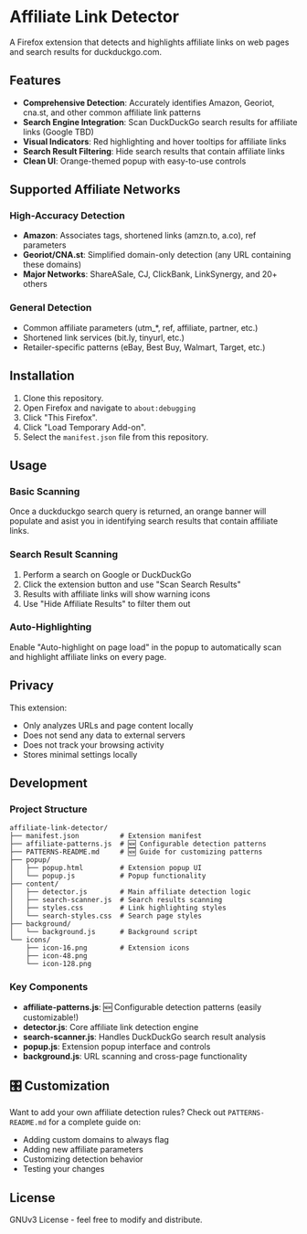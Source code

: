 # Affiliate Link Detector

A Firefox extension that detects and highlights affiliate links on web pages and search results for duckduckgo.com.

## Features

- **Comprehensive Detection**: Accurately identifies Amazon, Georiot, cna.st, and other common affiliate link patterns
- **Search Engine Integration**: Scan DuckDuckGo search results for affiliate links (Google TBD)
- **Visual Indicators**: Red highlighting and hover tooltips for affiliate links
- **Search Result Filtering**: Hide search results that contain affiliate links
- **Clean UI**: Orange-themed popup with easy-to-use controls

## Supported Affiliate Networks

### High-Accuracy Detection
- **Amazon**: Associates tags, shortened links (amzn.to, a.co), ref parameters
- **Georiot/CNA.st**: Simplified domain-only detection (any URL containing these domains)
- **Major Networks**: ShareASale, CJ, ClickBank, LinkSynergy, and 20+ others

### General Detection
- Common affiliate parameters (utm_*, ref, affiliate, partner, etc.)
- Shortened link services (bit.ly, tinyurl, etc.)
- Retailer-specific patterns (eBay, Best Buy, Walmart, Target, etc.)

## Installation
1. Clone this repository.
2. Open Firefox and navigate to `about:debugging`
3. Click "This Firefox".
4. Click "Load Temporary Add-on".
5. Select the `manifest.json` file from this repository.

## Usage

### Basic Scanning
Once a duckduckgo search query is returned, an orange banner will populate and asist you in identifying search results that contain affiliate links.

### Search Result Scanning
1. Perform a search on Google or DuckDuckGo
2. Click the extension button and use "Scan Search Results"
3. Results with affiliate links will show warning icons
4. Use "Hide Affiliate Results" to filter them out

### Auto-Highlighting
Enable "Auto-highlight on page load" in the popup to automatically scan and highlight affiliate links on every page.

## Privacy

This extension:
- Only analyzes URLs and page content locally
- Does not send any data to external servers
- Does not track your browsing activity
- Stores minimal settings locally

## Development

### Project Structure
```
affiliate-link-detector/
├── manifest.json          # Extension manifest
├── affiliate-patterns.js  # 🆕 Configurable detection patterns
├── PATTERNS-README.md     # 🆕 Guide for customizing patterns
├── popup/
│   ├── popup.html         # Extension popup UI
│   └── popup.js           # Popup functionality
├── content/
│   ├── detector.js        # Main affiliate detection logic
│   ├── search-scanner.js  # Search results scanning
│   ├── styles.css         # Link highlighting styles
│   └── search-styles.css  # Search page styles
├── background/
│   └── background.js      # Background script
└── icons/
    ├── icon-16.png        # Extension icons
    ├── icon-48.png
    └── icon-128.png
```

### Key Components

- **affiliate-patterns.js**: 🆕 Configurable detection patterns (easily customizable!)
- **detector.js**: Core affiliate link detection engine
- **search-scanner.js**: Handles DuckDuckGo search result analysis  
- **popup.js**: Extension popup interface and controls
- **background.js**: URL scanning and cross-page functionality

## 🎛️ Customization

Want to add your own affiliate detection rules? Check out `PATTERNS-README.md` for a complete guide on:

- Adding custom domains to always flag
- Adding new affiliate parameters
- Customizing detection behavior
- Testing your changes

## License

GNUv3 License - feel free to modify and distribute.
